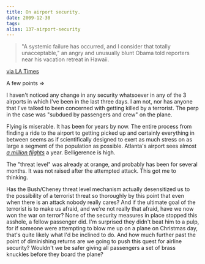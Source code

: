 ```yaml
---
title: On airport security.
date: 2009-12-30
tags: 
alias: 137-airport-security
---
```



> "A systemic failure has occurred, and I consider that totally unacceptable," an angry and unusually blunt Obama told reporters near his vacation retreat in Hawaii.


[via LA Times](http://www.latimes.com/news/nation-and-world/la-na-terror-obama30-2009dec30,0,887782,full.story)

A few points =>

I haven't noticed any change in any security whatsoever in any of the 3 airports in which I've been in the last three days. I am not, nor has anyone that I've talked to been concerned with getting killed by a terrorist. The perp in the case was "subdued by passengers and crew" on the plane. 

Flying is miserable. It has been for years by now. The entire process from finding a ride to the airport to getting picked up and certainly everything in between seems as if scientifically designed to exert as much stress on as large a segment of the population as possible. Atlanta's airport sees almost *[a million flights](http://en.wikipedia.org/wiki/Hartsfield–Jackson_Atlanta_International_Airport)* a year. Belligerence is high.

The "threat level" was already at orange, and probably has been for several months. It was not raised after the attempted attack. This got me to thinking.

Has the Bush/Cheney threat level mechanism actually desensitized us to the possibility of a terrorist threat so thoroughly by this point that even when there is an attack nobody really cares? And if the ultimate goal of the terrorist is to make us afraid, and we're not really that afraid, have we now won the war on terror? None of the security measures in place stopped this asshole, a fellow passenger did. I'm surprised they didn't beat him to a pulp, for if someone were attempting to blow me up on a plane on Christmas day, that's quite likely what I'd be inclined to do. And how much further past the point of diminishing returns are we going to push this quest for airline security? Wouldn't we be safer giving all passengers a set of brass knuckles before they board the plane?


